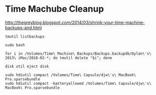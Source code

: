 # Time Machube Cleanup
http://thegreyblog.blogspot.com/2014/03/shrink-your-time-machine-backups-and.html

	tmutil listbackups

<!--break-->

	sudo bash

<!--break-->

	for i in /Volumes/Time\ Machine\ Backups/Backups.backupdb/Dylan\'s\ 2013\ iMac/2018-02-*; do tmutil delete "$i"; done

<!--break-->

	disk util eject disk

<!--break-->

	sudo hdiutil compact /Volumes/Time\ Capsule/djw\'s\ MacBook\ Pro.sparsebundle
	sudo hdiutil compact -batteryallowed /Volumes/Time\ Capsule/djw\'s\ MacBook\ Pro.sparsebundle
